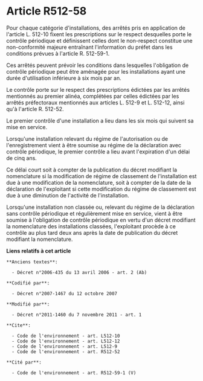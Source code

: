# Article R512-58

Pour chaque catégorie d'installations, des arrêtés pris en application de l'article L. 512-10 fixent les prescriptions sur le
respect desquelles porte le contrôle périodique et définissent celles dont le non-respect constitue une non-conformité
majeure entraînant l'information du préfet dans les conditions prévues à l'article R. 512-59-1. 

Ces arrêtés peuvent prévoir les conditions dans lesquelles l'obligation de contrôle périodique peut être aménagée pour les
installations ayant une durée d'utilisation inférieure à six mois par an. 

Le contrôle porte sur le respect des prescriptions édictées par les arrêtés mentionnés au premier alinéa, complétées par
celles édictées par les arrêtés préfectoraux mentionnés aux articles L. 512-9 et L. 512-12, ainsi qu'à l'article R. 512-52.

Le premier contrôle d'une installation a lieu dans les six mois qui suivent sa mise en service. 

Lorsqu'une installation relevant du régime de l'autorisation ou de l'enregistrement vient à être soumise au régime de la
déclaration avec contrôle périodique, le premier contrôle a lieu avant l'expiration d'un délai de cinq ans. 

Ce délai court soit à compter de la publication du décret modifiant la nomenclature si la modification de régime de
classement de l'installation est due à une modification de la nomenclature, soit à compter de la date de la déclaration de
l'exploitant si cette modification du régime de classement est due à une diminution de l'activité de l'installation. 

Lorsqu'une installation non classée ou, relevant du régime de la déclaration sans contrôle périodique et régulièrement mise
en service, vient à être soumise à l'obligation de contrôle périodique en vertu d'un décret modifiant la nomenclature des
installations classées, l'exploitant procède à ce contrôle au plus tard deux ans après la date de publication du décret
modifiant la nomenclature.

**Liens relatifs à cet article**

	**Anciens textes**:

	  - Décret n°2006-435 du 13 avril 2006 - art. 2 (Ab)

	**Codifié par**:

	  - Décret n°2007-1467 du 12 octobre 2007

	**Modifié par**:

	  - Décret n°2011-1460 du 7 novembre 2011 - art. 1

	**Cite**:

	  - Code de l'environnement - art. L512-10
	  - Code de l'environnement - art. L512-12
	  - Code de l'environnement - art. L512-9
	  - Code de l'environnement - art. R512-52

	**Cité par**:

	  - Code de l'environnement - art. R512-59-1 (V)
